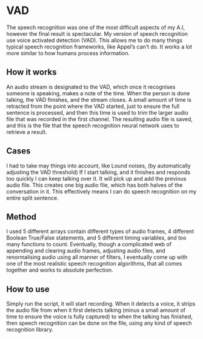 # VAD
The speech recognition was one of the most difficult aspects of my A.I, however the final result is spectacular. My version of speech recognition use voice activated detection (VAD). This allows me to do many things typical speech recognition frameworks, like Appel’s can’t do. It works a lot more similar to how humans process information.

## How it works
An audio stream is designated to the VAD, which once it recognises someone is speaking, makes a note of the time. When the person is done talking, the VAD finishes, and the stream closes. A small amount of time is retracted from the point where the VAD started, just to ensure the full sentence is processed, and then this time is used to trim the larger audio file that was recorded in the first channel. The resulting audio file is saved, and this is the file that the speech recognition neural network uses to retrieve a result.

## Cases
I had to take may things into account, like Lound noises, (by automatically adjusting the VAD threshold)
If I start talking, and it finishes and responds too quickly I can keep talking over it. It will pick up and add the previous audio file. This creates one big audio file, which has both halves of the conversation in it. This effectively means I can do speech recognition on my entire split sentence.

## Method
I used 5 different arrays contain different types of audio frames, 4 different Boolean True/False statements, and 5 different timing variables, and too many functions to count.
Eventually, though a complicated web of appending and clearing audio frames, adjusting audio files, and renormalising audio using all manner of filters, I eventually come up with one of the most realistic speech recognition algorithms, that all comes together and works to absolute perfection.

## How to use
Simply run the script, it will start recording. When it detects a voice, it strips the audio file from when it first detects talking (minus a small amount of time to ensure the voice is fully captured) to when the talking has finished, then speech recognition can be done on the file, using any kind of speech recognition library.

